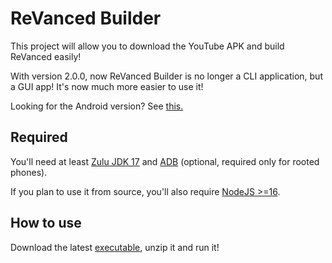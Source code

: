 # ReVanced Builder

This project will allow you to download the YouTube APK and build ReVanced easily!

With version 2.0.0, now ReVanced Builder is no longer a CLI application, but a GUI app! It's now much more easier to use it!

Looking for the Android version? See [this.](https://github.com/reisxd/revanced-builder/wiki/How-to-use-revanced-builder-on-Android)

## Required

You'll need at least [Zulu JDK 17](https://www.azul.com/downloads/?version=java-17-lts&package=jdk) and [ADB](https://developer.android.com/studio/command-line/adb) (optional, required only for rooted phones).

If you plan to use it from source, you'll also require [NodeJS >=16](https://nodejs.org/).

## How to use

Download the latest [executable](https://github.com/reisxd/revanced-builder/releases/latest), unzip it and run it!
